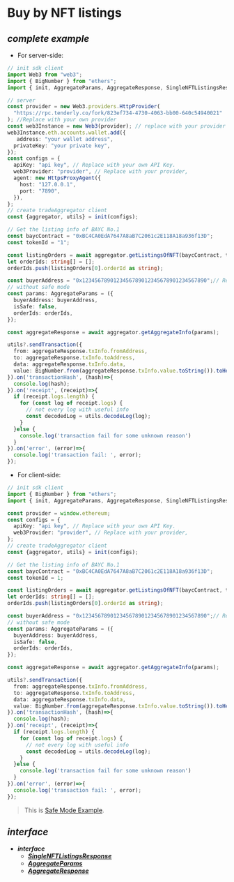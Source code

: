# Buy by NFT listings
## ***complete example***
- For server-side:
```ts
// init sdk client
import Web3 from "web3";
import { BigNumber } from "ethers";
import { init, AggregateParams, AggregateResponse, SingleNFTListingsResponse } from "@nftgo/gotrading";

// server
const provider = new Web3.providers.HttpProvider(
  "https://rpc.tenderly.co/fork/823ef734-4730-4063-bb00-640c54940021"
); //Replace with your own provider
const web3Instance = new Web3(provider); // replace with your provider
web3Instance.eth.accounts.wallet.add({
   address: "your wallet address",
  privateKey: "your private key",
});
const configs = {
  apiKey: "api key", // Replace with your own API Key.
  web3Provider: "provider", // Replace with your provider,
  agent: new HttpsProxyAgent({
    host: "127.0.0.1",
    port: "7890",
  }),
};
// create tradeAggregator client
const {aggregator, utils} = init(configs);

// Get the listing info of BAYC No.1
const baycContract = "0xBC4CA0EdA7647A8aB7C2061c2E118A18a936f13D";
const tokenId = "1";

const listingOrders = await aggregator.getListingsOfNFT(baycContract, tokenId);
let orderIds: string[] = [];
orderIds.push(listingOrders[0].orderId as string);

const buyerAddress = "0x1234567890123456789012345678901234567890";// Replace with buyer address.
// without safe mode
const params: AggregateParams = ({
  buyerAddress: buyerAddress,
  isSafe: false,
  orderIds: orderIds,
});

const aggregateResponse = await aggregator.getAggregateInfo(params);

utils?.sendTransaction({
  from: aggregateResponse.txInfo.fromAddress,
  to: aggregateResponse.txInfo.toAddress,
  data: aggregateResponse.txInfo.data,
  value: BigNumber.from(aggregateResponse.txInfo.value.toString()).toHexString()
}).on('transactionHash', (hash)=>{
  console.log(hash);
}).on('receipt', (receipt)=>{
  if (receipt.logs.length) {
    for (const log of receipt.logs) {
      // not every log with useful info
      const decodedLog = utils.decodeLog(log);
    }
  }else {
    console.log('transaction fail for some unknown reason')
  }
}).on('error', (error)=>{
  console.log('transaction fail: ', error);
});
```
- For client-side:

```ts
// init sdk client
import { BigNumber } from "ethers";
import { init, AggregateParams, AggregateResponse, SingleNFTListingsResponse } from '@nftgo/gotrading';

const provider = window.ethereum;
const configs = {
  apiKey: "api key", // Replace with your own API Key.
  web3Provider: "provider", // Replace with your provider,
};
// create tradeAggregator client
const {aggregator, utils} = init(configs);

// Get the listing info of BAYC No.1
const baycContract = "0xBC4CA0EdA7647A8aB7C2061c2E118A18a936f13D";
const tokenId = 1;

const listingOrders = await aggregator.getListingsOfNFT(baycContract, tokenId);
let orderIds: string[] = [];
orderIds.push(listingOrders[0].orderId as string);

const buyerAddress = "0x1234567890123456789012345678901234567890";// Replace with buyer address.
// without safe mode
const params: AggregateParams = ({
  buyerAddress: buyerAddress,
  isSafe: false,
  orderIds: orderIds,
});

const aggregateResponse = await aggregator.getAggregateInfo(params);

utils?.sendTransaction({
  from: aggregateResponse.txInfo.fromAddress,
  to: aggregateResponse.txInfo.toAddress,
  data: aggregateResponse.txInfo.data,
  value: BigNumber.from(aggregateResponse.txInfo.value.toString()).toHexString()
}).on('transactionHash', (hash)=>{
  console.log(hash);
}).on('receipt', (receipt)=>{
  if (receipt.logs.length) {
    for (const log of receipt.logs) {
      // not every log with useful info
      const decodedLog = utils.decodeLog(log);
    }
  }else {
    console.log('transaction fail for some unknown reason')
  }
}).on('error', (error)=>{
  console.log('transaction fail: ', error);
});
```
>
> This is [Safe Mode Example](https://github.com/NFTGo/GoTrading-js/blob/feat/draft/docs/interfaces/BuyByCollectionListings.md).

## ***interface***
- ***interface***
  - [***SingleNFTListingsResponse***](https://github.com/NFTGo/GoTrading-js/blob/feat/draft/docs/interfaces/SingleNftListingResponse.md)
  - [***AggregateParams***](https://github.com/NFTGo/GoTrading-js/blob/feat/draft/docs/interfaces/TradeAggregatorParams.md)
  - [***AggregateResponse***](https://github.com/NFTGo/GoTrading-js/blob/feat/draft/docs/interfaces/TradeAggregatorResponse.md)
